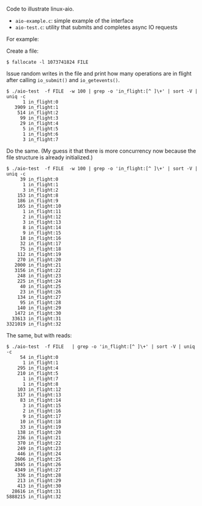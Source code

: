Code to illustrate linux-aio. 

- `aio-example.c`: simple example of the interface
- `aio-test.c`: utility that submits and completes async IO requests

For example:

Create a file:
```
$ fallocate -l 1073741824 FILE
```

Issue random writes in the file and print how many operations are in flight after
calling `io_submit()` and `io_getevents()`.
```
$ ./aio-test  -f FILE  -w 100 | grep -o 'in_flight:[^ ]\+' | sort -V | uniq -c
      1 in_flight:0
   3909 in_flight:1
    514 in_flight:2
     99 in_flight:3
     29 in_flight:4
      5 in_flight:5
      1 in_flight:6
      3 in_flight:7
```

Do the same. (My guess it that there is more concurrency now because the
file structure is already initialized.)
```
$ ./aio-test  -f FILE  -w 100 | grep -o 'in_flight:[^ ]\+' | sort -V | uniq -c
     39 in_flight:0
      1 in_flight:1
      3 in_flight:2
    153 in_flight:8
    186 in_flight:9
    165 in_flight:10
      1 in_flight:11
      2 in_flight:12
      3 in_flight:13
      8 in_flight:14
      9 in_flight:15
     18 in_flight:16
     32 in_flight:17
     75 in_flight:18
    112 in_flight:19
    270 in_flight:20
   2000 in_flight:21
   3156 in_flight:22
    248 in_flight:23
    225 in_flight:24
     40 in_flight:25
     23 in_flight:26
    134 in_flight:27
     95 in_flight:28
    140 in_flight:29
   1472 in_flight:30
  33613 in_flight:31
3321019 in_flight:32
```

The same, but with reads:
```
$ ./aio-test  -f FILE   | grep -o 'in_flight:[^ ]\+' | sort -V | uniq -c   
     54 in_flight:0
      1 in_flight:1
    295 in_flight:4
    210 in_flight:5
      1 in_flight:7
      1 in_flight:8
    103 in_flight:12
    317 in_flight:13
     83 in_flight:14
      3 in_flight:15
      2 in_flight:16
      9 in_flight:17
     10 in_flight:18
     33 in_flight:19
    138 in_flight:20
    236 in_flight:21
    370 in_flight:22
    249 in_flight:23
    446 in_flight:24
   2606 in_flight:25
   3045 in_flight:26
   4349 in_flight:27
    336 in_flight:28
    213 in_flight:29
    413 in_flight:30
  28616 in_flight:31
5888215 in_flight:32
```

